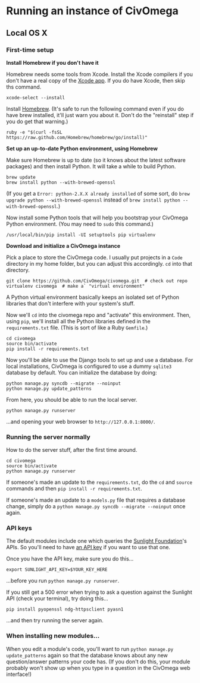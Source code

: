 # Running an instance of CivOmega

## Local OS X

### First-time setup

**Install Homebrew if you don't have it**

Homebrew needs some tools from Xcode.
Install the Xcode compilers if you don't have a real copy of the
[Xcode app](https://itunes.apple.com/us/app/xcode/id497799835). If you do
have Xcode, then skip ths command.

```shell
xcode-select --install
```

Install [Homebrew](http://brew.sh/). (It's safe to run the following command
even if you do have brew installed, it'll just warn you about it. Don't do the
"reinstall" step if you do get that warning.)

```shell
ruby -e "$(curl -fsSL https://raw.github.com/Homebrew/homebrew/go/install)"
```

**Set up an up-to-date Python environment, using Homebrew**

Make sure Homebrew is up to date (so it knows about the latest software
packages) and then install Python. It will take a while to build Python.

```shell
brew update
brew install python --with-brewed-openssl
```

(If you get a `Error: python-2.X.X already installed` of some sort, do 
`brew upgrade python --with-brewed-openssl` instead of
`brew install python --with-brewed-openssl`.)

Now install some Python tools that will help you bootstrap your CivOmega
Python environment. (You may need to `sudo` this command.)

```shell
/usr/local/bin/pip install -UI setuptools pip virtualenv
```

**Download and initialize a CivOmega instance**

Pick a place to store the CivOmega code. I usually put projects in a `Code` directory
in my home folder, but you can adjust this accordingly. `cd` into that
directory.

```shell
git clone https://github.com/CivOmega/civomega.git  # check out repo
virtualenv civomega  # make a` "virtual environment"
```

A Python virtual environment basically keeps an isolated set of Python
libraries that don't interfere with your system's stuff.

Now we'll `cd` into the civomega repo and "activate" this environment.
Then, using `pip`, we'll install all the Python libraries defined in the
`requirements.txt` file. (This is sort of like a Ruby `Gemfile`.)

```shell
cd civomega
source bin/activate
pip install -r requirements.txt
```

Now you'll be able to use the Django tools to set up and use a database.
For local installations, CivOmega is configured to use a dummy `sqlite3`
database by default. You can initialize the database by doing:

```shell
python manage.py syncdb --migrate --noinput
python manage.py update_patterns
```

From here, you should be able to run the local server.

```shell
python manage.py runserver
```

…and opening your web browser to `http://127.0.0.1:8000/`.

### Running the server normally

How to do the server stuff, after the first time around.

```shell
cd civomega
source bin/activate
python manage.py runserver
```

If someone's made an update to the `requirements.txt`, do the `cd` and `source`
commands and then `pip install -r requirements.txt`.

If someone's made an update to a `models.py` file that requires a database
change, simply do a `python manage.py syncdb --migrate --noinput` once again.

### API keys

The default modules include one which queries the [Sunlight Foundation](http://sunlightfoundation.com)'s
APIs. So you'll need to have [an API key](http://sunlightfoundation.com/api/)
if you want to use that one.

Once you have the API key, make sure you do this…

```shell
export SUNLIGHT_API_KEY=$YOUR_KEY_HERE
```

…before you run `python manage.py runserver`.

If you still get a 500 error when trying to ask a question against the Sunlight API (check your terminal), try doing this…

```shell
pip install pyopenssl ndg-httpsclient pyasn1
```

…and then try running the server again.

### When installing new modules...

When you edit a module's code, you'll want to run `python manage.py update_patterns`
again so that the database knows about any new question/answer patterns your
code has. (If you don't do this, your module probably won't show up when you
type in a question in the CivOmega web interface!)
